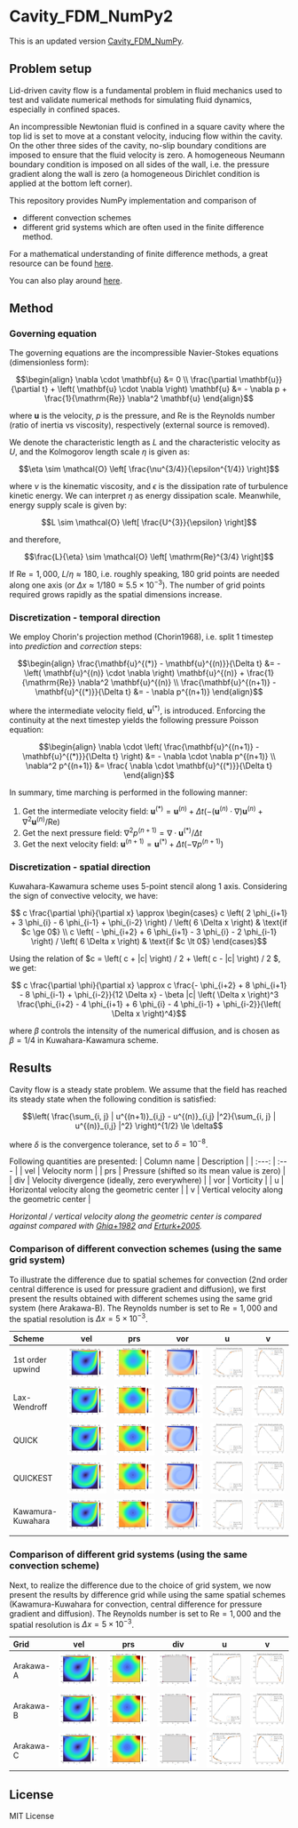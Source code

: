 # Cavity_FDM_NumPy2

This is an updated version [Cavity_FDM_NumPy](https://github.com/ShotaDeguchi/Cavity_FDM_NumPy). 

## Problem setup
Lid-driven cavity flow is a fundamental problem in fluid mechanics used to test and validate numerical methods for simulating fluid dynamics, especially in confined spaces. 

An incompressible Newtonian fluid is confined in a square cavity where the top lid is set to move at a constant velocity, inducing flow within the cavity. On the other three sides of the cavity, no-slip boundary conditions are imposed to ensure that the fluid velocity is zero. A homogeneous Neumann boundary condition is imposed on all sides of the wall, i.e. the pressure gradient along the wall is zero (a homogeneous Dirichlet condition is applied at the bottom left corner). 

This repository provides NumPy implementation and comparison of
* different convection schemes
* different grid systems
which are often used in the finite difference method.

For a mathematical understanding of finite difference methods, a great resource can be found [here](https://folk.ntnu.no/leifh/teaching/tkt4140/._main000.html). 

You can also play around [here](https://colab.research.google.com/drive/1FMbHcdwEEk9EOBMe0IaooWNMtKP-7_zk?usp=sharing). 

## Method
### Governing equation
The governing equations are the incompressible Navier-Stokes equations (dimensionless form):
```math
\begin{align}
  \nabla \cdot \mathbf{u} &= 0 \\
  \frac{\partial \mathbf{u}}{\partial t}
  + \left( \mathbf{u} \cdot \nabla \right) \mathbf{u}
  &= - \nabla p + \frac{1}{\mathrm{Re}} \nabla^2 \mathbf{u}
\end{align}
```
where $\mathbf{u}$ is the velocity, $p$ is the pressure, and $\mathrm{Re}$ is the Reynolds number (ratio of inertia vs viscosity), respectively (external source is removed). 

We denote the characteristic length as $L$ and the characteristic velocity as $U$, and the Kolmogorov length scale $\eta$ is given as:
```math
\eta \sim \mathcal{O} \left[ \frac{\nu^{3/4}}{\epsilon^{1/4}} \right]
```
where $\nu$ is the kinematic viscosity, and $\epsilon$ is the dissipation rate of turbulence kinetic energy. We can interpret $\eta$ as energy dissipation scale. Meanwhile, energy supply scale is given by:
```math
L \sim \mathcal{O} \left[ \frac{U^{3}}{\epsilon} \right]
```
and therefore,
```math
\frac{L}{\eta} \sim \mathcal{O} \left[ \mathrm{Re}^{3/4} \right]
```
If $\mathrm{Re} = 1,000$, $L / \eta \approx 180$, i.e. roughly speaking, $180$ grid points are needed along one axis (or $\Delta x \approx 1 / 180 \approx 5.5 \times 10^{-3}$). The number of grid points required grows rapidly as the spatial dimensions increase. 

### Discretization - temporal direction
We employ Chorin's projection method (Chorin1968), i.e. split 1 timestep into *prediction* and *correction* steps:
```math
\begin{align}
  \frac{\mathbf{u}^{(*)} - \mathbf{u}^{(n)}}{\Delta t} &= - \left( \mathbf{u}^{(n)} \cdot \nabla \right) \mathbf{u}^{(n)} + \frac{1}{\mathrm{Re}} \nabla^2 \mathbf{u}^{(n)} \\
  \frac{\mathbf{u}^{(n+1)} - \mathbf{u}^{(*)}}{\Delta t} &= - \nabla p^{(n+1)}
\end{align}
```
where the intermediate velocity field, $\mathbf{u}^{(*)}$, is introduced. Enforcing the continuity at the next timestep yields the following pressure Poisson equation: 
```math
\begin{align}
  \nabla \cdot \left( \frac{\mathbf{u}^{(n+1)} - \mathbf{u}^{(*)}}{\Delta t} \right) &= - \nabla \cdot \nabla p^{(n+1)} \\
  \nabla^2 p^{(n+1)} &= \frac{ \nabla \cdot \mathbf{u}^{(*)}}{\Delta t}
\end{align}
```
In summary, time marching is performed in the following manner:
1. Get the intermediate velocity field: $\mathbf{u}^{(*)} = \mathbf{u}^{(n)} + \Delta t \left( - \left( \mathbf{u}^{(n)} \cdot \nabla \right) \mathbf{u}^{(n)} + \nabla^2 \mathbf{u}^{(n)} / \mathrm{Re} \right)$
2. Get the next pressure field: $\nabla^2 p^{(n+1)} = \nabla \cdot \mathbf{u}^{(*)} / \Delta t$
3. Get the next velocity field: $\mathbf{u}^{(n+1)} = \mathbf{u}^{(*)} + \Delta t \left( - \nabla p^{(n+1)} \right)$

### Discretization - spatial direction
Kuwahara-Kawamura scheme uses 5-point stencil along 1 axis. Considering the sign of convective velocity, we have:
```math
  c \frac{\partial \phi}{\partial x} \approx
    \begin{cases}
      c \left( 2 \phi_{i+1} + 3 \phi_{i} - 6 \phi_{i-1} +   \phi_{i-2} \right) / \left( 6 \Delta x \right) & \text{if $c \ge 0$} \\
      c \left( - \phi_{i+2} + 6 \phi_{i+1} - 3 \phi_{i} - 2 \phi_{i-1} \right) / \left( 6 \Delta x \right) & \text{if $c \lt 0$}
    \end{cases}
```
Using the relation of $c = \left( c + |c| \right) / 2 + \left( c - |c| \right) / 2 $, we get:
```math
  c \frac{\partial \phi}{\partial x} \approx
  c \frac{- \phi_{i+2} + 8 \phi_{i+1} - 8 \phi_{i-1} + \phi_{i-2}}{12 \Delta x} - \beta |c| \left( \Delta x \right)^3 \frac{\phi_{i+2} - 4 \phi_{i+1} + 6 \phi_{i} - 4 \phi_{i-1} + \phi_{i-2}}{\left( \Delta x \right)^4}
```
where $\beta$ controls the intensity of the numerical diffusion, and is chosen as $\beta = 1 / 4$ in Kuwahara-Kawamura scheme. 

## Results
Cavity flow is a steady state problem. We assume that the field has reached its steady state when the following condition is satisfied:
```math
\left( \frac{\sum_{i, j} | u^{(n+1)}_{i,j} - u^{(n)}_{i,j} |^2}{\sum_{i, j} | u^{(n)}_{i,j} |^2} \right)^{1/2} \le \delta
```
where $\delta$ is the convergence tolerance, set to $\delta = 10^{-8}$. 

Following quantities are presented:
| Column name | Description | 
| :---: | :--- |
| vel | Velocity norm |
| prs | Pressure (shifted so its mean value is zero) |
| div | Velocity divergence (ideally, zero everywhere) |
| vor | Vorticity |
| u | Horizontal velocity along the geometric center |
| v | Vertical velocity along the geometric center |

*Horizontal / vertical velocity along the geometric center is compared against compared with [Ghia+1982](https://doi.org/10.1016/0021-9991(82)90058-4) and [Erturk+2005](https://doi.org/10.1002/fld.953).*

### Comparison of different convection schemes (using the same grid system)
To illustrate the difference due to spatial schemes for convection (2nd order central difference is used for pressure gradient and diffusion), we first present the results obtained with different schemes using the same grid system (here Arakawa-B). The Reynolds number is set to $\mathrm{Re} = 1,000$ and the spatial resolution is $\Delta x = 5 \times 10^{-3}$. 

| Scheme | vel | prs | vor | u | v |
| :--- | :---: | :---: | :---: | :---: | :---: |
| 1st order upwind | ![img](01_Arakawa_B/00_1st_order_upwind/Re1000/velocity_norm.png) | ![img](01_Arakawa_B/00_1st_order_upwind/Re1000/pressure.png) | ![img](01_Arakawa_B/00_1st_order_upwind/Re1000/vorticity.png) | ![img](01_Arakawa_B/00_1st_order_upwind/Re1000/u.png) | ![img](01_Arakawa_B/00_1st_order_upwind/Re1000/v.png) |
| Lax-Wendroff | ![img](01_Arakawa_B/01_Lax_Wendroff/Re1000/velocity_norm.png) | ![img](01_Arakawa_B/01_Lax_Wendroff/Re1000/pressure.png) | ![img](01_Arakawa_B/01_Lax_Wendroff/Re1000/vorticity.png) | ![img](01_Arakawa_B/01_Lax_Wendroff/Re1000/u.png) | ![img](01_Arakawa_B/01_Lax_Wendroff/Re1000/v.png) |
| QUICK | ![img](01_Arakawa_B/02_QUICK/Re1000/velocity_norm.png) | ![img](01_Arakawa_B/02_QUICK/Re1000/pressure.png) | ![img](01_Arakawa_B/02_QUICK/Re1000/vorticity.png) | ![img](01_Arakawa_B/02_QUICK/Re1000/u.png) | ![img](01_Arakawa_B/02_QUICK/Re1000/v.png) |
| QUICKEST | ![img](01_Arakawa_B/03_QUICKEST/Re1000/velocity_norm.png) | ![img](01_Arakawa_B/03_QUICKEST/Re1000/pressure.png) | ![img](01_Arakawa_B/03_QUICKEST/Re1000/vorticity.png) | ![img](01_Arakawa_B/03_QUICKEST/Re1000/u.png) | ![img](01_Arakawa_B/03_QUICKEST/Re1000/v.png) |
| Kawamura-Kuwahara | ![img](01_Arakawa_B/04_Kawamura_Kuwahara/Re1000/velocity_norm.png) | ![img](01_Arakawa_B/04_Kawamura_Kuwahara/Re1000/pressure.png) | ![img](01_Arakawa_B/04_Kawamura_Kuwahara/Re1000/vorticity.png) | ![img](01_Arakawa_B/04_Kawamura_Kuwahara/Re1000/u.png) | ![img](01_Arakawa_B/04_Kawamura_Kuwahara/Re1000/v.png) |

### Comparison of different grid systems (using the same convection scheme)
Next, to realize the difference due to the choice of grid system, we now present the results by difference grid while using the same spatial schemes (Kawamura-Kuwahara for convection, central difference for pressure gradient and diffusion). The Reynolds number is set to $\mathrm{Re} = 1,000$ and the spatial resolution is $\Delta x = 5 \times 10^{-3}$. 

| Grid | vel | prs | div | u | v |
| :--- | :---: | :---: | :---: | :---: | :---: |
| Arakawa-A | ![img](00_Arakawa_A/04_Kawamura_Kuwahara/Re1000/velocity_norm.png) | ![img](00_Arakawa_A/04_Kawamura_Kuwahara/Re1000/pressure.png) | ![img](00_Arakawa_A/04_Kawamura_Kuwahara/Re1000/divergence.png) | ![img](00_Arakawa_A/04_Kawamura_Kuwahara/Re1000/u.png) | ![img](00_Arakawa_A/04_Kawamura_Kuwahara/Re1000/v.png) |
| Arakawa-B | ![img](01_Arakawa_B/04_Kawamura_Kuwahara/Re1000/velocity_norm.png) | ![img](01_Arakawa_B/04_Kawamura_Kuwahara/Re1000/pressure.png) | ![img](01_Arakawa_B/04_Kawamura_Kuwahara/Re1000/divergence.png) | ![img](01_Arakawa_B/04_Kawamura_Kuwahara/Re1000/u.png) | ![img](01_Arakawa_B/04_Kawamura_Kuwahara/Re1000/v.png) |
| Arakawa-C | ![img](02_Arakawa_C/04_Kawamura_Kuwahara/Re1000/velocity_norm.png) | ![img](02_Arakawa_C/04_Kawamura_Kuwahara/Re1000/pressure.png) | ![img](02_Arakawa_C/04_Kawamura_Kuwahara/Re1000/divergence.png) | ![img](02_Arakawa_C/04_Kawamura_Kuwahara/Re1000/u.png) | ![img](02_Arakawa_C/04_Kawamura_Kuwahara/Re1000/v.png) |

## License
MIT License
